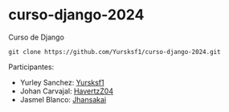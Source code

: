 # curso-django-2024
Curso de Django 
```
git clone https://github.com/Yursksf1/curso-django-2024.git 
```

Participantes: 
- Yurley Sanchez: [Yursksf1](https://github.com/Yursksf1)
- Johan Carvajal: [HavertzZ04](https://github.com/HavertzZ04) 
- Jasmel Blanco: [Jhansakai](https://github.com/:)
